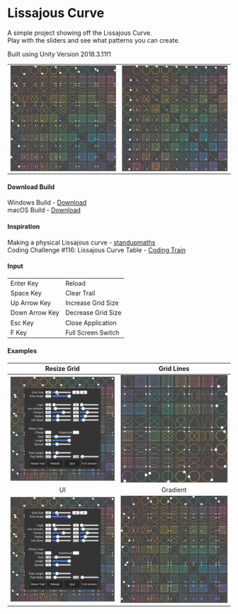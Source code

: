 # Lissajous Curve
A simple project showing off the Lissajous Curve.<br>
Play with the sliders and see what patterns you can create.

Built using Unity Version 2018.3.11f1

|     |     |
:-------------------------:|:-------------------------:
![](Pics/Normal.gif)  |  ![](Pics/90-Degrees.gif)

#### Download Build
Windows Build - [Download]()<br>
macOS Build - [Download]()

#### Inspiration
Making a physical Lissajous curve - [standupmaths](https://youtu.be/4CbPksEl51Q)<br>
Coding Challenge #116: Lissajous Curve Table - [Coding Train](https://youtu.be/--6eyLO78CY)

#### Input
<table>
  <tr><td>Enter Key</td><td>Reload</td></tr>
  <tr><td>Space Key</td><td>Clear Trail</td></tr>
  <tr><td>Up Arrow Key</td><td>Increase Grid Size</td></tr>
  <tr><td>Down Arrow Key</td><td>Decrease Grid Size</td></tr>
  <tr><td>Esc Key</td><td>Close Application</td></tr>
  <tr><td>F Key</td><td>Full Screen Switch</td></tr>
</table>

#### Examples
Resize Grid            |  Grid Lines
:-------------------------:|:-------------------------:
![](Pics/Resize-Grid.gif)  |  ![](Pics/Grid-Lines.gif) 
UI          |  Gradient
![](Pics/UI.png)  |  ![](Pics/Gradient.gif) 
